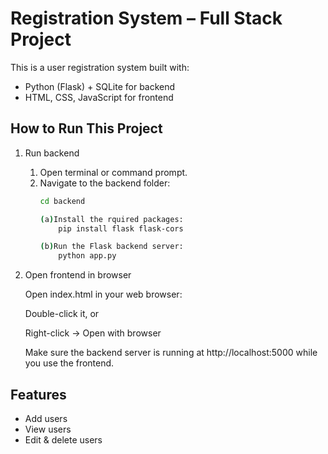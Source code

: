 # Registration System – Full Stack Project

This is a user registration system built with:

- Python (Flask) + SQLite for backend
- HTML, CSS, JavaScript for frontend

##  How to Run This Project

1. Run backend
    1. Open terminal or command prompt.
    2. Navigate to the backend folder:
        ```bash
       cd backend

       (a)Install the rquired packages:
            pip install flask flask-cors

        (b)Run the Flask backend server:
            python app.py


2. Open frontend in browser

    Open index.html in your web browser:

    Double-click it, or

    Right-click → Open with browser

    Make sure the backend server is running at http://localhost:5000 while you use the frontend.

## Features

- Add users
- View users
- Edit & delete users
